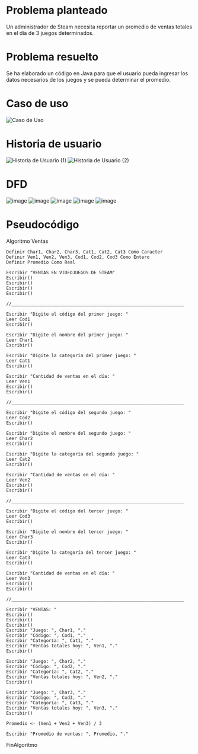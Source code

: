# Problema planteado
Un administrador de Steam necesita reportar un promedio de ventas totales en el día de 3 juegos determinados.

# Problema resuelto
Se ha elaborado un código en Java para que el usuario pueda ingresar los datos necesarios de los juegos y se pueda determinar el promedio.


# Caso de uso
![Caso de Uso](https://github.com/Morenito28/EjercicioBase/assets/136821010/c083b06e-69e1-44d5-a755-32e6344d531a)

# Historia de usuario
![Historia de Usuario (1)](https://github.com/Morenito28/EjercicioBase/assets/136821010/588f37f3-cd7a-4fb5-9b80-67a32867246a)
![Historia de Usuario (2)](https://github.com/Morenito28/EjercicioBase/assets/136821010/b62cbd45-6259-4a34-a0a5-6b0923bdb712)

# DFD
![image](https://github.com/Morenito28/EjercicioBase/assets/136821010/67b5e27d-1112-41aa-8dd2-73a0b810781e)
![image](https://github.com/Morenito28/EjercicioBase/assets/136821010/9e33dbb9-64a7-442d-b6bf-f144b7af2210)
![image](https://github.com/Morenito28/EjercicioBase/assets/136821010/07f895a8-187c-46b1-831f-49f2285a32c4)
![image](https://github.com/Morenito28/EjercicioBase/assets/136821010/52067f92-8380-4de4-b101-dbb304e58427)
![image](https://github.com/Morenito28/EjercicioBase/assets/136821010/82408f38-dd41-426f-8d31-049bfaea11cb)

# Pseudocódigo
Algoritmo Ventas
	
	Definir Char1, Char2, Char3, Cat1, Cat2, Cat3 Como Caracter
	Definir Ven1, Ven2, Ven3, Cod1, Cod2, Cod3 Como Entero
	Definir Promedio Como Real
	
    Escribir "VENTAS EN VIDEOJUEGOS DE STEAM"
    Escribir()
    Escribir()
    Escribir()
    Escribir()
    
    //_________________________________________________________________
    
    Escribir "Digite el código del primer juego: "
    Leer Cod1
    Escribir()
	
    Escribir "Digite el nombre del primer juego: "
    Leer Char1
    Escribir()
	
    Escribir "Digite la categoría del primer juego: "
    Leer Cat1
    Escribir()
	
    Escribir "Cantidad de ventas en el día: "
    Leer Ven1
    Escribir()
    Escribir()
    
    //_________________________________________________________________
    
    Escribir "Digite el código del segundo juego: "
    Leer Cod2
    Escribir()
	
    Escribir "Digite el nombre del segundo juego: "
    Leer Char2
    Escribir()
	
    Escribir "Digite la categoría del segundo juego: "
    Leer Cat2
    Escribir()
    
    Escribir "Cantidad de ventas en el día: "
    Leer Ven2
    Escribir()
    Escribir()
    
    //_________________________________________________________________
    
    Escribir "Digite el código del tercer juego: "
    Leer Cod3
    Escribir()
	
    Escribir "Digite el nombre del tercer juego: "
    Leer Char3
    Escribir()
	
    Escribir "Digite la categoría del tercer juego: "
    Leer Cat3
    Escribir()
    
    Escribir "Cantidad de ventas en el día: "
    Leer Ven3
    Escribir()
    Escribir()
    
    //_________________________________________________________________
    
    Escribir "VENTAS: "
    Escribir()
    Escribir()
    Escribir()
    Escribir "Juego: ", Char1, "."
    Escribir "Código: ", Cod1, "."
    Escribir "Categoría: ", Cat1, "."
    Escribir "Ventas totales hoy: ", Ven1, "."
    Escribir()
    
    Escribir "Juego: ", Char2, "."
    Escribir "Código: ", Cod2, "."
    Escribir "Categoría: ", Cat2, "."
    Escribir "Ventas totales hoy: ", Ven2, "."
    Escribir()
    
    Escribir "Juego: ", Char3, "."
    Escribir "Código: ", Cod3, "."
    Escribir "Categoría: ", Cat3, "."
    Escribir "Ventas totales hoy: ", Ven3, "."
    Escribir()
    
	Promedio <- (Ven1 + Ven2 + Ven3) / 3
	
    Escribir "Promedio de ventas: ", Promedio, "."
FinAlgoritmo
